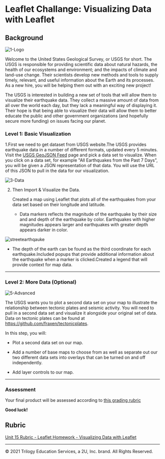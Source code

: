 # Leaflet Challange: Visualizing Data with Leaflet

## Background

![1-Logo](https://user-images.githubusercontent.com/81253160/138190137-605920d9-4b66-4c5f-9a3b-4ce395397f52.png)


Welcome to the United States Geological Survey, or USGS for short. The USGS is responsible for providing scientific data about natural hazards, the health of our ecosystems and environment; and the impacts of climate and land-use change. Their scientists develop new methods and tools to supply timely, relevant, and useful information about the Earth and its processes. As a new hire, you will be helping them out with an exciting new project!

The USGS is interested in building a new set of tools that will allow them to visualize their earthquake data. They collect a massive amount of data from all over the world each day, but they lack a meaningful way of displaying it. Their hope is that being able to visualize their data will allow them to better educate the public and other government organizations (and hopefully secure more funding) on issues facing our planet.


### Level 1: Basic Visualization

1.First we need to get dataset from USGS website.The USGS provides earthquake data in a number of different formats, updated every 5 minutes. Visit the [USGS GeoJSON Feed](http://earthquake.usgs.gov/earthquakes/feed/v1.0/geojson.php) page and pick a data set to visualize. When you click on a data set, for example "All Earthquakes from the Past 7 Days", you will be given a JSON representation of that data. You will use the URL of this JSON to pull in the data for our visualization.

![3-Data](https://user-images.githubusercontent.com/81253160/138190687-3df355e8-d422-4e74-b97d-91d659366513.png)

2. Then Import & Visualize the Data.

   Created a map using Leaflet that plots all of the earthquakes from your data set based on their longitude and latitude.

   * Data markers reflects the magnitude of the earthquake by their size and and depth of the earthquake by color. Earthquakes with higher magnitudes  appears larger and earthquakes with greater depth  appears darker in color.

![streetearthqauke](https://user-images.githubusercontent.com/81253160/138191128-2e1a4806-4e1b-4997-bed2-065995f4bfc4.png)

   * The depth of the earth can be found as the third coordinate for each earthquake.Included popups that provide additional information about the earthquake when a marker is clicked.Created a legend that will provide context for map data.

  
- - -

### Level 2: More Data (Optional)

![5-Advanced](Images/5-Advanced.png)

The USGS wants you to plot a second data set on your map to illustrate the relationship between tectonic plates and seismic activity. You will need to pull in a second data set and visualize it alongside your original set of data. Data on tectonic plates can be found at <https://github.com/fraxen/tectonicplates>.

In this step, you will:

* Plot a second data set on our map.

* Add a number of base maps to choose from as well as separate out our two different data sets into overlays that can be turned on and off independently.

* Add layer controls to our map.

- - -

### Assessment

Your final product will be assessed according to [this grading rubric](Leaflet_Grading_Rubric.pdf)

**Good luck!**

## Rubric

[Unit 15 Rubric - Leaflet Homework - Visualizing Data with Leaflet](https://docs.google.com/document/d/1kDNeT4a54ik_AZrHYN3LmVMqH0hDuiwbK2h5lHNxumQ/edit?usp=sharing)

___
© 2021  Trilogy Education Services, a 2U, Inc. brand. All Rights Reserved.	
